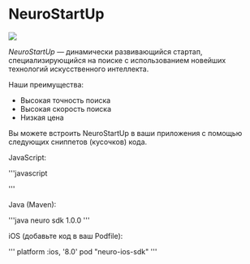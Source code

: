 # NeuroStartUp

![](https://i.imgur.com/IZORWiI.png)

*NeuroStartUp* — динамически развивающийся стартап, специализирующийся на поиске с использованием новейших технологий искусственного интеллекта.

Наши преимущества:
* Высокая точность поиска
* Высокая скорость поиска
* Низкая цена

Вы можете встроить NeuroStartUp в ваши приложения с помощью следующих сниппетов (кусочков) кода.

JavaScript:

  '''javascript
<script src="https://localhost/neuro.sdk.min.js"></script>
  '''

Java (Maven):

  '''java
<dependency>
<groupId>neuro</groupId>
<artifactId>sdk</artifactId>
<version>1.0.0</version>
</dependency>
  '''

iOS (добавьте код в ваш Podfile):

  '''
platform :ios, '8.0'
pod "neuro-ios-sdk"
  '''
